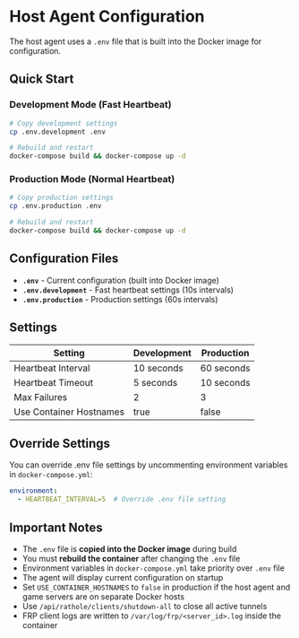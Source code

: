 # Host Agent Configuration

The host agent uses a `.env` file that is built into the Docker image for configuration.

## Quick Start

### Development Mode (Fast Heartbeat)
```bash
# Copy development settings
cp .env.development .env

# Rebuild and restart
docker-compose build && docker-compose up -d
```

### Production Mode (Normal Heartbeat)
```bash  
# Copy production settings
cp .env.production .env

# Rebuild and restart
docker-compose build && docker-compose up -d
```

## Configuration Files

- **`.env`** - Current configuration (built into Docker image)
- **`.env.development`** - Fast heartbeat settings (10s intervals)
- **`.env.production`** - Production settings (60s intervals)

## Settings

| Setting | Development | Production |
|---------|-------------|------------|
| Heartbeat Interval | 10 seconds | 60 seconds |
| Heartbeat Timeout | 5 seconds | 10 seconds |
| Max Failures | 2 | 3 |
| Use Container Hostnames | true | false |

## Override Settings

You can override .env file settings by uncommenting environment variables in `docker-compose.yml`:

```yaml
environment:
  - HEARTBEAT_INTERVAL=5  # Override .env file setting
```

## Important Notes

- The `.env` file is **copied into the Docker image** during build
- You must **rebuild the container** after changing the `.env` file
- Environment variables in `docker-compose.yml` take priority over `.env` file
- The agent will display current configuration on startup
- Set `USE_CONTAINER_HOSTNAMES` to `false` in production if the host agent and
  game servers are on separate Docker hosts
- Use `/api/rathole/clients/shutdown-all` to close all active tunnels
- FRP client logs are written to `/var/log/frp/<server_id>.log` inside the
  container

